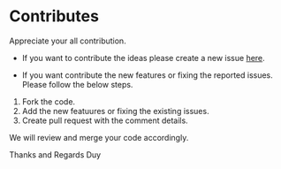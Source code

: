 # Contributes

Appreciate your all contribution.

- If you want to contribute the ideas please create a new issue [here](https://github.com/baoduy/React-MaterialUI-Started-Kit/issues).

- If you want contribute the new features or fixing the reported issues. Please follow the below steps.

1. Fork the code.
2. Add the new featuures or fixing the existing issues.
3. Create pull request with the comment details.

We will review and merge your code accordingly.

Thanks and Regards
Duy
